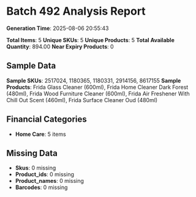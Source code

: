 # Batch 492 Analysis Report

**Generation Time**: 2025-08-06 20:55:43

**Total Items**: 5
**Unique SKUs**: 5
**Unique Products**: 5
**Total Available Quantity**: 894.00
**Near Expiry Products**: 0

## Sample Data
**Sample SKUs**: 2517024, 1180365, 1180331, 2914156, 8617155
**Sample Products**: Frida Glass Cleaner (600ml), Frida Home Cleaner Dark Forest (480ml), Frida Wood Furniture Cleaner (600ml), Frida Air Freshener With Chill Out Scent (460ml), Frida Surface Cleaner Oud (480ml)

## Financial Categories
- **Home Care**: 5 items

## Missing Data
- **Skus**: 0 missing
- **Product_ids**: 0 missing
- **Product_names**: 0 missing
- **Barcodes**: 0 missing
